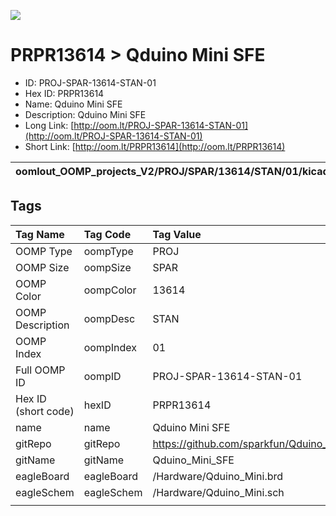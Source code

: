 


  
![][im]
# PRPR13614 > Qduino Mini SFE

- ID: PROJ-SPAR-13614-STAN-01
- Hex ID: PRPR13614
- Name: Qduino Mini SFE
- Description: Qduino Mini SFE
- Long Link: [http://oom.lt/PROJ-SPAR-13614-STAN-01](http://oom.lt/PROJ-SPAR-13614-STAN-01)
- Short Link: [http://oom.lt/PRPR13614](http://oom.lt/PRPR13614)
  

|oomlout_OOMP_projects_V2/PROJ/SPAR/13614/STAN/01/kicadPcb3dFront.png|oomlout_OOMP_projects_V2/PROJ/SPAR/13614/STAN/01/kicadPcb3dBack.png|oomlout_OOMP_projects_V2/PROJ/SPAR/13614/STAN/01/kicadPcb3d.png||
| :---: | :---: | :---: | :---: |

## Tags
  

|Tag Name|Tag Code|Tag Value|
| :--- | :--- | :--- |
|OOMP Type|oompType|PROJ|
|OOMP Size|oompSize|SPAR|
|OOMP Color|oompColor|13614|
|OOMP Description|oompDesc|STAN|
|OOMP Index|oompIndex|01|
|Full OOMP ID|oompID|PROJ-SPAR-13614-STAN-01|
|Hex ID (short code)|hexID|PRPR13614|
|name|name|Qduino Mini SFE|
|gitRepo|gitRepo|https://github.com/sparkfun/Qduino_Mini_SFE|
|gitName|gitName|Qduino_Mini_SFE|
|eagleBoard|eagleBoard|/Hardware/Qduino_Mini.brd|
|eagleSchem|eagleSchem|/Hardware/Qduino_Mini.sch|
||||



[im]: PROJ/SPAR/13614/STAN/01/kicadPcb3d_450.png
